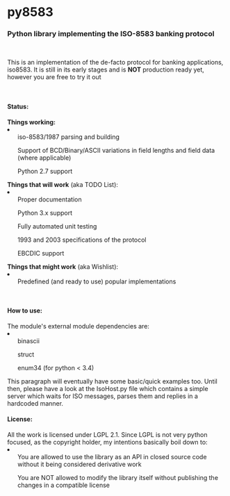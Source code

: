 <h1>py8583</h1>
<h3>Python library implementing the ISO-8583 banking protocol</h3>

<br/>
<p>
This is an implementation of the de-facto protocol for banking applications, iso8583. It is still in its early stages
and is <b>NOT</b> production ready yet, however you are free to try it out
</p>
<br/>

<h4>Status:</h4>
<b>Things working:</b><br/>
<li>
<ul>iso-8583/1987 parsing and building</ul>
<ul>Support of BCD/Binary/ASCII variations in field lengths and field data (where applicable)</ul>
<ul>Python 2.7 support</ul>
</li>
<b>Things that will work</b> (aka TODO List):<br/>
<li>
<ul>Proper documentation</ul>
<ul>Python 3.x support</ul>
<ul>Fully automated unit testing</ul>
<ul>1993 and 2003 specifications of the protocol</ul>
<ul>EBCDIC support</ul>
</li>
<b>Things that might work</b> (aka Wishlist):<br/>
<li>
<ul>Predefined (and ready to use) popular implementations</ul>
</li>
<br/>
<h4>How to use:</h4>
The module's external module dependencies are:
<li>
<ul>binascii</ul>
<ul>struct</ul>
<ul>enum34 (for python &lt; 3.4)</ul>
</li>
This paragraph will eventually have some basic/quick examples too. Until then, please have a look at the IsoHost.py file which contains a simple server which waits for ISO messages, parses them and replies in a hardcoded manner.

<br/>
<h4>License:</h4>
All the work is licensed under LGPL 2.1. Since LGPL is not very python focused, as the copyright holder, my intentions 
basically boil down to:<br/>
<li>
<ul>You are allowed to use the library as an API in closed source code without it being considered derivative work</ul>
<ul>You are NOT allowed to modify the library itself without publishing the changes in a compatible license</ul>
</li>
